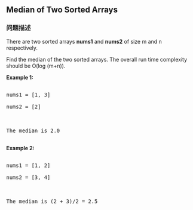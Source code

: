 ## Median of Two Sorted Arrays  
### 问题描述
There are two sorted arrays **nums1** and **nums2** of size m and n respectively.

Find the median of the two sorted arrays. The overall run time complexity should be O(log (m+n)).

**Example 1:**<br />
<pre>
nums1 = [1, 3]
nums2 = [2]

The median is 2.0
</pre>


**Example 2:**<br />
<pre>
nums1 = [1, 2]
nums2 = [3, 4]

The median is (2 + 3)/2 = 2.5
</pre>

